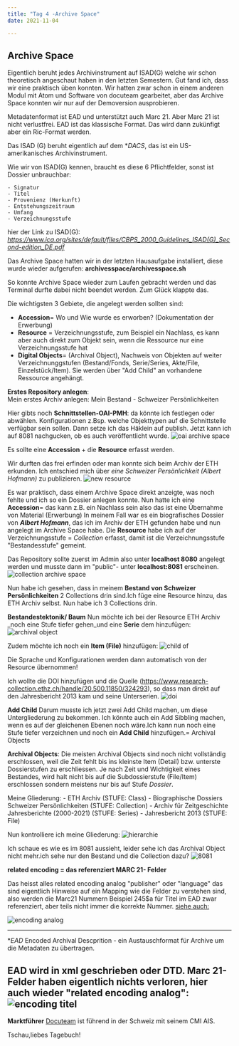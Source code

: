 ```yaml
---
title: "Tag 4 -Archive Space"
date: 2021-11-04

---
```


Archive Space 
-------------------------------------


Eigentlich beruht jedes Archivinstrument auf ISAD(G) welche wir schon theoretisch angeschaut haben in den letzten Semestern. Gut fand ich, dass wir eine praktisch üben konnten. Wir hatten zwar schon in einem anderen Modul mit Atom und Software von docuteam gearbeitet, aber das Archive Space konnten wir nur auf der Demoversion ausprobieren.

Metadatenformat ist EAD und unterstützt auch Marc 21. Aber Marc 21 ist nicht verlustfrei. EAD ist das klassische Format. Das wird dann zukünfigt aber ein Ric-Format werden.

Das ISAD (G) beruht eigentlich auf dem **DACS*, das ist ein US-amerikanisches Archivinstrument.


Wie wir von ISAD(G) kennen, braucht es diese 6 Pflichtfelder, sonst ist Dossier unbrauchbar:

    - Signatur
    - Titel
    - Provenienz (Herkunft)
    - Entstehungszeitraum
    - Umfang
    - Verzeichnungsstufe
    
hier der Link zu ISAD(G):
_https://www.ica.org/sites/default/files/CBPS_2000_Guidelines_ISAD(G)_Second-edition_DE.pdf_



Das Archive Space hatten wir in der letzten Hausaufgabe installiert, diese wurde wieder aufgerufen: 
**archivesspace/archivesspace.sh**

So konnte Archive Space wieder zum Laufen gebracht werden und das Terminal durfte dabei nicht beendet werden. Zum Glück klappte das.



Die wichtigsten 3 Gebiete, die angelegt werden sollten sind:
- **Accession**= Wo und Wie wurde es erworben? (Dokumentation der Erwerbung)
- **Resource** = Verzeichnungsstufe, zum Beispiel ein Nachlass, es kann aber auch direkt zum Objekt sein, wenn die Ressource nur eine Verzeichnungsstufe hat
- **Digital Objects**= (Archival Object), Nachweis von Objekten auf weiter Verzeichnunggstufen (Bestand/Fonds, Serie/Series, Akte/File, Einzelstück/Item). Sie werden über "Add Child" an vorhandene Ressource angehängt.



**Erstes Repository anlegen**:  
Mein erstes Archiv anlegen: Mein Bestand - Schweizer Persönlichkeiten


Hier gibts noch **Schnittstellen-OAI-PMH**: da könnte ich festlegen oder abwählen. Konfigurationen z.Bsp. welche Objekttypen auf die Schnittstelle verfügbar sein sollen. Dann setze ich das Häklein auf publish. Jetzt kann ich auf 8081 nachgucken, ob es auch veröffentlicht wurde.
![oai archive space](https://user-images.githubusercontent.com/90834735/151440347-82c0a9f1-f1a7-4552-9eb2-8fa05a8e21d6.png)

Es sollte eine **Accession** + die **Resource** erfasst werden.

Wir durften das frei erfinden oder man konnte sich beim Archiv der ETH erkunden.
Ich entschied mich über *eine Schweizer Persönlichkeit (Albert Hofmann)* zu publizieren.
![new resource](https://user-images.githubusercontent.com/90834735/151440367-56395c46-7fee-4cb3-872a-25bb3e30bdd0.png)


Es war praktisch, dass einem Archive Space direkt anzeigte, was noch fehlte und ich so ein Dossier anlegen konnte.
Nun hatte ich eine **Accession**= das kann z.B. ein Nachlass sein also das ist eine Übernahme von Material (Erwerbung)
In meinem Fall war es ein biografisches Dossier von **_Albert Hofmann_**, das ich im Archiv der ETH gefunden habe und nun angelegt im Archive Space habe. Die **Resource** habe ich auf der Verzeichnungsstufe = *Collection* erfasst, damit ist die Verzeichnungsstufe "Bestandesstufe" gemeint.

Das Repository sollte zuerst im Admin also unter **localhost 8080** angelegt werden und musste dann im "public"- unter **localhost:8081** erscheinen.![collection archive space](https://user-images.githubusercontent.com/90834735/151418108-b8280d4b-11f1-4cbe-a917-1695704ad10a.png)


Nun habe ich gesehen, dass in meinem **Bestand von Schweizer Persönlichkeiten**  2 Collections drin sind.Ich füge eine Resource hinzu, das ETH Archiv selbst. Nun habe ich 3 Collections drin.


**Bestandestektonik/ Baum**
Nun möchte ich bei der Resource ETH Archiv _noch eine Stufe tiefer gehen_und eine **Serie** dem hinzufügen:
![archival object](https://user-images.githubusercontent.com/90834735/151440627-ed360bcd-1730-4028-9761-26d8b1075e59.png)



Zudem möchte ich noch ein **Item (File)** hinzufügen:
![child of](https://user-images.githubusercontent.com/90834735/151440600-e073719d-ea7a-4f49-ae48-8497987b15ee.png)

Die Sprache und Konfigurationen werden dann automatisch von der Resource übernommen!


Ich wollte die DOI hinzufügen und die Quelle (https://www.research-collection.ethz.ch/handle/20.500.11850/324293), so dass man direkt auf den Jahresbericht 2013 kam und seine Unterserien.
![doi](https://user-images.githubusercontent.com/90834735/151440744-ce3c48e5-64c6-422f-8672-6835cf9cac0c.png)



**Add Child**
Darum musste ich jetzt zwei Add Child machen, um diese Untergliederung zu bekommen.
Ich könnte auch ein Add Sibbling machen, wenn es auf der gleichenen Ebenen noch wäre.Ich kann nun noch eine Stufe tiefer verzeichnen und noch ein **Add Child** hinzufügen.= Archival Objects

**Archival Objects**: Die meisten Archival Objects sind noch nicht vollständig erschlossen, weil die Zeit fehlt bis ins kleinste Item (Detail) bzw. unterste Dossierstufen zu erschliessen. Je nach Zeit und Wichtigkeit eines Bestandes, wird halt nicht bis auf die Subdossierstufe (File/Item) erschlossen sondern meistens nur bis auf Stufe _Dossier_.

Meine Gliederung:
         - ETH Archiv                                                      (STUFE: Class)
                - Biographische Dossiers Schweizer Persönlichkeiten               (STUFE: Collection)
                              - Archiv für Zeitgeschichte Jahresberichte (2000-2021)               (STUFE: Series)
                                                             - Jahresbericht 2013          (STUFE: File)




Nun kontrolliere ich meine Gliederung:
![hierarchie](https://user-images.githubusercontent.com/90834735/151440921-927ca6a2-c526-4dec-ac30-29bc3cb8ad83.png)



Ich schaue es wie es im 8081 aussieht, leider sehe ich das Archival Object nicht mehr.ich sehe nur den Bestand und die Collection dazu?
![8081](https://user-images.githubusercontent.com/90834735/151440959-52e3347d-5d8a-4ad1-bfe6-6bcfe935548d.png)


**related encoding = das referenziert MARC 21- Felder**

Das heisst alles related encoding analog "publisher" oder "language" das sind eigentlich Hinweise auf ein Mapping wie die Felder zu verstehen sind, also werden die Marc21 Nummern  Beispiel 245$a für Titel im EAD zwar referenziert, aber teils nicht immer die korrekte Nummer.
[siehe auch:](https://eadiva.com/ead-sample-american-association-of-industrial-editors-aaie-records/)

![encoding analog](https://user-images.githubusercontent.com/90834735/151604211-8a153ecf-d39e-4532-ad0b-03137378f303.png)

------------------------------------------------------------------------------------
**EAD* Encoded Archival Descprition - ein Austauschformat für Archive um die Metadaten zu übertragen.          
    
EAD wird in xml geschrieben oder DTD. Marc 21- Felder haben eigentlich nichts verloren, hier auch wieder "related encoding analog": 
    ![encoding titel](https://user-images.githubusercontent.com/90834735/151604274-295e493b-bbb0-485b-a33f-3fb446a46dd1.png)
----
**Marktführer**
[Docuteam](https://www.docuteam.ch/) ist führend in der Schweiz mit seinem CMI AIS. 
    

 Tschau,liebes Tagebuch!










